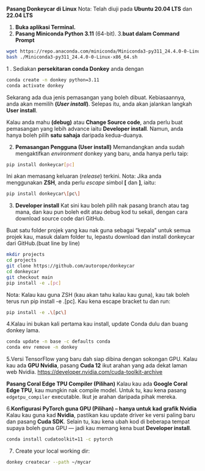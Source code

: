 **Pasang Donkeycar di Linux**
Nota: Telah diuji pada **Ubuntu 20.04 LTS** dan **22.04 LTS**

1. **Buka aplikasi Terminal.**
2. **Pasang Miniconda Python 3.11** (64-bit).
3.**buat dalam Command Prompt**

```bash
wget https://repo.anaconda.com/miniconda/Miniconda3-py311_24.4.0-0-Linux-x86_64.sh
bash ./Miniconda3-py311_24.4.0-0-Linux-x86_64.sh
```
1 . Sediakan **persekitaran conda Donkey** anda dengan
```bash
conda create -n donkey python=3.11
conda activate donkey
```
Sekarang ada dua jenis pemasangan yang boleh dibuat.
Kebiasaannya, anda akan memilih **(*User install*)**. Selepas itu, anda akan jalankan langkah **User install**.

Kalau anda mahu **(debug)** atau **Change Source code**, anda perlu buat pemasangan yang lebih advance iaitu **Developer install**.
Namun, anda hanya boleh pilih **satu sahaja** daripada kedua-duanya.

2. **Pemasangan Pengguna (User install)**
Memandangkan anda sudah mengaktifkan *environment* donkey yang baru, anda hanya perlu taip:
```bash
pip install donkeycar[pc]
```
Ini akan memasang keluaran (*release*) terkini.
Nota: Jika anda menggunakan **ZSH**, anda perlu *escape* simbol **\[** dan **]**, iaitu:

```bash
pip install donkeycar\[pc\]
```
3. **Developer install**
Kat sini kau boleh pilih nak pasang branch atau tag mana, dan kau pun boleh edit atau debug kod tu sekali, dengan cara download source code dari GitHub.

Buat satu folder projek yang kau nak guna sebagai “kepala” untuk semua projek kau, masuk dalam folder tu, lepastu download dan install donkeycar dari GitHub.(buat line by line)
```bash
mkdir projects
cd projects
git clone https://github.com/autorope/donkeycar
cd donkeycar
git checkout main
pip install -e .[pc]
```
Nota: Kalau kau guna ZSH (kau akan tahu kalau kau guna), kau tak boleh terus run pip install -e .[pc].
Kau kena escape bracket tu dan run:
```bash
pip install -e .\[pc\]
```
4.Kalau ini bukan kali pertama kau install, update Conda dulu dan buang donkey lama.
```bash
conda update -n base -c defaults conda
conda env remove -n donkey
```
5.Versi TensorFlow yang baru dah siap dibina dengan sokongan GPU.
Kalau kau ada **GPU Nvidia**, pasang **Cuda 12** ikut arahan yang ada dekat laman web Nvidia.
https://developer.nvidia.com/cuda-toolkit-archive

**Pasang Coral Edge TPU Compiler (Pilihan)**
Kalau kau ada **Google Coral Edge TPU**, kau mungkin nak compile model. Untuk tu, kau kena pasang `edgetpu_compiler` executable. Ikut je arahan daripada pihak mereka.

6.**Konfigurasi PyTorch guna GPU (Pilihan) – hanya untuk kad grafik Nvidia**
Kalau kau guna kad **Nvidia**, pastikan kau update driver ke versi paling baru dan pasang **Cuda SDK**.
Selain tu, kau kena ubah kod di beberapa tempat supaya boleh guna GPU — jadi kau memang kena buat **Developer install**.
```bash
conda install cudatoolkit=11 -c pytorch
```
7. Create your local working dir:
```bash
donkey createcar --path ~/mycar
```













